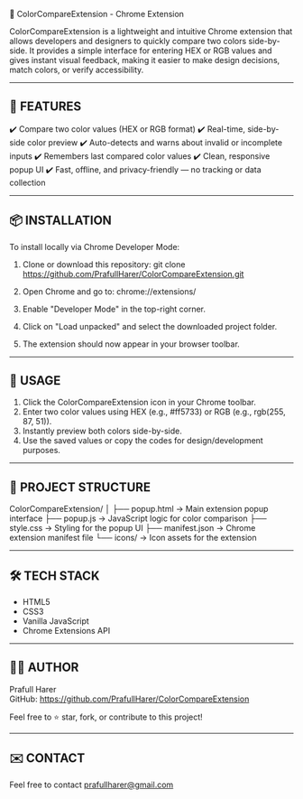 🎨 ColorCompareExtension - Chrome Extension

ColorCompareExtension is a lightweight and intuitive Chrome extension that allows developers and designers 
to quickly compare two colors side-by-side. It provides a simple interface for entering HEX or RGB values 
and gives instant visual feedback, making it easier to make design decisions, match colors, or verify accessibility.

--------------------------------------------------------------------------------
🔧 FEATURES
--------------------------------------------------------------------------------

✔️ Compare two color values (HEX or RGB format)
✔️ Real-time, side-by-side color preview
✔️ Auto-detects and warns about invalid or incomplete inputs
✔️ Remembers last compared color values
✔️ Clean, responsive popup UI
✔️ Fast, offline, and privacy-friendly — no tracking or data collection

--------------------------------------------------------------------------------
📦 INSTALLATION
--------------------------------------------------------------------------------

To install locally via Chrome Developer Mode:

1. Clone or download this repository:
   git clone https://github.com/PrafullHarer/ColorCompareExtension.git

2. Open Chrome and go to:
   chrome://extensions/

3. Enable "Developer Mode" in the top-right corner.

4. Click on "Load unpacked" and select the downloaded project folder.

5. The extension should now appear in your browser toolbar.

--------------------------------------------------------------------------------
🚀 USAGE
--------------------------------------------------------------------------------

1. Click the ColorCompareExtension icon in your Chrome toolbar.
2. Enter two color values using HEX (e.g., #ff5733) or RGB (e.g., rgb(255, 87, 51)).
3. Instantly preview both colors side-by-side.
4. Use the saved values or copy the codes for design/development purposes.

--------------------------------------------------------------------------------
📁 PROJECT STRUCTURE
--------------------------------------------------------------------------------

ColorCompareExtension/
│
├── popup.html       → Main extension popup interface
├── popup.js         → JavaScript logic for color comparison
├── style.css        → Styling for the popup UI
├── manifest.json    → Chrome extension manifest file
└── icons/           → Icon assets for the extension

--------------------------------------------------------------------------------
🛠️ TECH STACK
--------------------------------------------------------------------------------

- HTML5
- CSS3
- Vanilla JavaScript
- Chrome Extensions API

--------------------------------------------------------------------------------
🧑‍💻 AUTHOR
--------------------------------------------------------------------------------

Prafull Harer  
GitHub: https://github.com/PrafullHarer/ColorCompareExtension

Feel free to ⭐ star, fork, or contribute to this project!

--------------------------------------------------------------------------------
✉️ CONTACT
--------------------------------------------------------------------------------

Feel free to contact prafullharer@gmail.com

